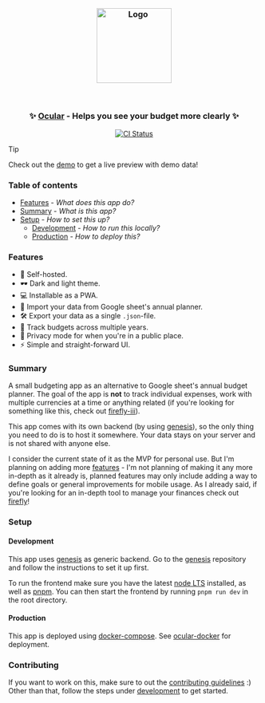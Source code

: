 <br/>

<h3 align="center">
  <img src="https://github.com/simonwep/ocular/assets/30767528/2cbd76cd-adfb-4183-a69a-15784c4dccb6" alt="Logo" height="150">
</h3>

<br/>

<h3 align="center">
  ✨ <a href="https://budget.reinisch.io">Ocular</a> - Helps you see your budget more clearly ✨
</h3>

<p align="center">
  <a href="https://github.com/Simonwep/ocular/actions?query=workflow%3ACI"><img
     alt="CI Status"
     src="https://github.com/Simonwep/ocular/workflows/CI/badge.svg"/></a>
</p>

> [!TIP]
> Check out the [demo](https://ocular.reinisch.io#demo) to get a live preview with demo data!

### Table of contents

* [Features](#features) - _What does this app do?_
* [Summary](#summary) - _What is this app?_
* [Setup](#setup) - _How to set this up?_
  * [Development](#development) - _How to run this locally?_
  * [Production](#production) - _How to deploy this?_

### Features

- 🦾 Self-hosted.
- 🕶️ Dark and light theme.
- 💻 Installable as a PWA.
- 🔼 Import your data from Google sheet's annual planner.
- 🛠️ Export your data as a single `.json`-file.
- 🎇 Track budgets across multiple years.
- 🙈 Privacy mode for when you're in a public place.
- ⚡️ Simple and straight-forward UI.

### Summary

A small budgeting app as an alternative to Google sheet's annual budget planner.
The goal of the app is **not** to track individual expenses, work with multiple currencies at a time or anything related (if you're looking for something like this, check out [firefly-iii](https://www.firefly-iii.org/)).

This app comes with its own backend (by using [genesis](https://github.com/simonwep/genesis)), so the only thing you need to do is to host it somewhere.
Your data stays on your server and is not shared with anyone else.

I consider the current state of it as the MVP for personal use.
But I'm planning on adding more [features](https://github.com/Simonwep/ocular/issues) - I'm not planning of making it any more in-depth as it already is, planned features may only include adding a way to define goals or general improvements for mobile usage.
As I already said, if you're looking for an in-depth tool to manage your finances check out [firefly](https://www.firefly-iii.org/)!

### Setup

#### Development

This app uses [genesis](https://github.com/simonwep/genesis) as generic backend.
Go to the [genesis](https://github.com/simonwep/genesis) repository and follow the instructions to set it up first.

To run the frontend make sure you have the latest [node LTS](https://nodejs.org/en/) installed, as well as [pnpm](https://pnpm.io/).
You can then start the frontend by running `pnpm run dev` in the root directory.

#### Production

This app is deployed using [docker-compose](https://docs.docker.com/compose/).
See [ocular-docker](https://github.com/simonwep/ocular-docker) for deployment.

### Contributing

If you want to work on this, make sure to out the [contributing guidelines](CONTRIBUTING.md) :)
Other than that, follow the steps under [development](#development) to get started.